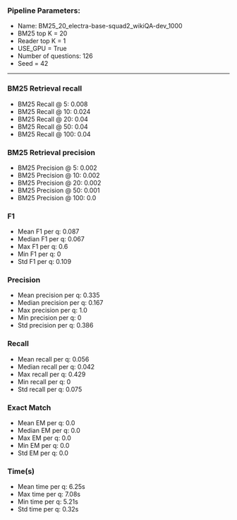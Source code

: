 ### Pipeline Parameters:
* Name: BM25_20_electra-base-squad2_wikiQA-dev_1000
* BM25 top K = 20
* Reader top K = 1
* USE_GPU = True
* Number of questions: 126
* Seed = 42
------
### BM25 Retrieval recall 
* BM25 Recall @ 5: 0.008
* BM25 Recall @ 10: 0.024
* BM25 Recall @ 20: 0.04
* BM25 Recall @ 50: 0.04
* BM25 Recall @ 100: 0.04
### BM25 Retrieval precision 
* BM25 Precision @ 5: 0.002
* BM25 Precision @ 10: 0.002
* BM25 Precision @ 20: 0.002
* BM25 Precision @ 50: 0.001
* BM25 Precision @ 100: 0.0
### F1 
* Mean F1 per q: 0.087
* Median F1 per q: 0.067
* Max F1 per q: 0.6
* Min F1 per q: 0
* Std F1 per q: 0.109
### Precision 
* Mean precision per q: 0.335
* Median precision per q: 0.167
* Max precision per q: 1.0
* Min precision per q: 0
* Std precision per q: 0.386
### Recall 
* Mean recall per q: 0.056
* Median recall per q: 0.042
* Max recall per q: 0.429
* Min recall per q: 0
* Std recall per q: 0.075
### Exact Match 
* Mean EM per q: 0.0
* Median EM per q: 0.0
* Max EM per q: 0.0
* Min EM per q: 0.0
* Std EM per q: 0.0
### Time(s) 
* Mean time per q: 6.25s
* Max time per q: 7.08s
* Min time per q: 5.21s
* Std time per q: 0.32s
